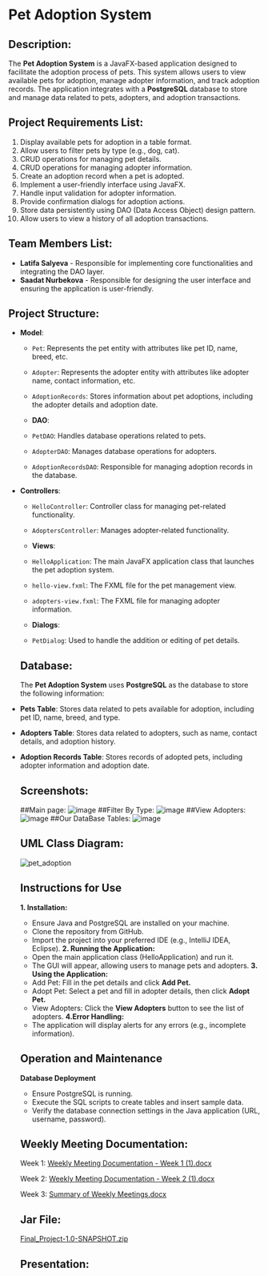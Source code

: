 # Pet Adoption System

## Description:
The **Pet Adoption System** is a JavaFX-based application designed to facilitate the adoption process of pets. This system allows users to view available pets for adoption, manage adopter information, and track adoption records. The application integrates with a **PostgreSQL** database to store and manage data related to pets, adopters, and adoption transactions.

## Project Requirements List:
1. Display available pets for adoption in a table format.
2. Allow users to filter pets by type (e.g., dog, cat).
3. CRUD operations for managing pet details.
4. CRUD operations for managing adopter information.
5. Create an adoption record when a pet is adopted.
6. Implement a user-friendly interface using JavaFX.
7. Handle input validation for adopter information.
8. Provide confirmation dialogs for adoption actions.
9. Store data persistently using DAO (Data Access Object) design pattern.
10. Allow users to view a history of all adoption transactions.

## Team Members List:
- **Latifa Salyeva** -  Responsible for implementing core functionalities and integrating the DAO layer.
- **Saadat Nurbekova** - Responsible for designing the user interface and ensuring the application is user-friendly.

## Project Structure:
- **Model**:
  - `Pet`: Represents the pet entity with attributes like pet ID, name, breed, etc.
  - `Adopter`: Represents the adopter entity with attributes like adopter name, contact information, etc.
  - `AdoptionRecords`: Stores information about pet adoptions, including the adopter details and adoption date.

  - **DAO**:
  - `PetDAO`: Handles database operations related to pets.
  - `AdopterDAO`: Manages database operations for adopters.
  - `AdoptionRecordsDAO`: Responsible for managing adoption records in the database.


- **Controllers**:
  - `HelloController`: Controller class for managing pet-related functionality.
  - `AdoptersController`: Manages adopter-related functionality.
 
  - **Views**:
  - `HelloApplication`: The main JavaFX application class that launches the pet adoption system.
  - `hello-view.fxml`: The FXML file for the pet management view.
  - `adopters-view.fxml`: The FXML file for managing adopter information.
 
  - **Dialogs**:
  - `PetDialog`: Used to handle the addition or editing of pet details.
 
  ## Database:
  The **Pet Adoption System** uses **PostgreSQL** as the database to store the following information:
- **Pets Table**: Stores data related to pets available for adoption, including pet ID, name, breed, and type.
- **Adopters Table**: Stores data related to adopters, such as name, contact details, and adoption history.
- **Adoption Records Table**: Stores records of adopted pets, including adopter information and adoption date.
 
  ## Screenshots:
  ##Main page: ![image](https://github.com/user-attachments/assets/b0659411-9f48-4264-af7a-d29ed0899072)
  ##Filter By Type: ![image](https://github.com/user-attachments/assets/c9b65658-0fb3-42a7-92ae-7ec6b8fef29f)
  ##View Adopters: ![image](https://github.com/user-attachments/assets/99c2b5d6-e009-4679-b465-bd6c48ea0203)
  ##Our DataBase Tables: ![image](https://github.com/user-attachments/assets/7a079163-1246-4e42-a7dc-8dbbe7d4a741)


  ## UML Class Diagram:
  ![pet_adoption](https://github.com/user-attachments/assets/4394596a-0de7-490a-9b7b-c441e0e3f1c5)

  ## Instructions for Use
     **1. Installation:**
  - Ensure Java and PostgreSQL are installed on your machine.
  - Clone the repository from GitHub.
  - Import the project into your preferred IDE (e.g., IntelliJ IDEA, Eclipse).
     **2. Running the Application:**
  - Open the main application class (HelloApplication) and run it.
  - The GUI will appear, allowing users to manage pets and adopters.
    **3. Using the Application:**
  - Add Pet: Fill in the pet details and click **Add Pet.**
  - Adopt Pet: Select a pet and fill in adopter details, then click **Adopt Pet.**
  - View Adopters: Click the **View Adopters** button to see the list of adopters.
    **4.Error Handling:**
  - The application will display alerts for any errors (e.g., incomplete information).
 
  ## Operation and Maintenance
     **Database Deployment**
  - Ensure PostgreSQL is running.
  - Execute the SQL scripts to create tables and insert sample data.
  - Verify the database connection settings in the Java application (URL, username, password).

  ## Weekly Meeting Documentation:
  Week 1: [Weekly Meeting Documentation - Week 1 (1).docx](https://github.com/user-attachments/files/18037969/Weekly.Meeting.Documentation.-.Week.1.1.docx)
  
  Week 2: [Weekly Meeting Documentation - Week 2 (1).docx](https://github.com/user-attachments/files/18037976/Weekly.Meeting.Documentation.-.Week.2.1.docx)
  
  Week 3: [Summary of Weekly Meetings.docx](https://github.com/user-attachments/files/18037979/Summary.of.Weekly.Meetings.docx)

  ## Jar File:
  [Final_Project-1.0-SNAPSHOT.zip](https://github.com/user-attachments/files/18048776/Final_Project-1.0-SNAPSHOT.zip)

  ## Presentation:
  
  
